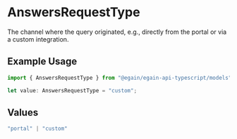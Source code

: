 # AnswersRequestType

The channel where the query originated, e.g., directly from the portal or via a custom integration.

## Example Usage

```typescript
import { AnswersRequestType } from "@egain/egain-api-typescript/models";

let value: AnswersRequestType = "custom";
```

## Values

```typescript
"portal" | "custom"
```